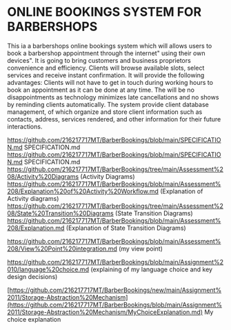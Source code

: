 # ONLINE BOOKINGS SYSTEM FOR BARBERSHOPS

 This ia a barbershops online bookings system which will allows users to book a barbershop appointment through the internet" using their own devices". It is going to bring customers and business proprietors convenience and efficiency. Clients will browse available slots, select services and receive instant confirmation. It will provide the following advantages:
Clients will not have to get in touch during working hours to book an appointment as it can be done at any time. The will be no disappointments as technology minimizes late cancellations and no shows by reminding clients automatically. The system provide client database management, of which organize and store client information such as contacts, address, services rendered, and other information for their future interactions.

https://github.com/216217717MT/BarberBookings/blob/main/SPECIFICATION.md SPECIFICATION.md
https://github.com/216217717MT/BarberBookings/blob/main/SPECIFICATION.md SPECIFICATION.md
https://github.com/216217717MT/BarberBookings/tree/main/Assessment%208/Activity%20Diagrams (Activity Diagrams)
https://github.com/216217717MT/BarberBookings/blob/main/Assessment%208/Explanation%20of%20Activity%20Workflow.md (Explanation of Activity diagrams) 
https://github.com/216217717MT/BarberBookings/tree/main/Assessment%208/State%20Transition%20Diagrams (State Transition Diagrams)    
https://github.com/216217717MT/BarberBookings/blob/main/Assessment%208/Explanation.md (Explanation of State Transition Diagrams)

https://github.com/216217717MT/BarberBookings/blob/main/Assessment%208/View%20Point%20integration.md (my view point)

https://github.com/216217717MT/BarberBookings/blob/main/Assignment%2010/language%20choice.md 
(explaining of my language choice and key design decisions)

[https://github.com/216217717MT/BarberBookings/new/main/Assignment%2011/Storage-Abstraction%20Mechanism](https://github.com/216217717MT/BarberBookings/blob/main/Assignment%2011/Storage-Abstraction%20Mechanism/MyChoiceExplanation.md)  My choice explanation

